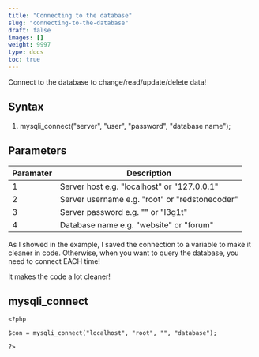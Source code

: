 ```yaml
---
title: "Connecting to the database"
slug: "connecting-to-the-database"
draft: false
images: []
weight: 9997
type: docs
toc: true
---
```


Connect to the database to change/read/update/delete data!

## Syntax
 1. mysqli_connect("server", "user", "password", "database name");

## Parameters
| Paramater | Description|
| ------ | ------ |
| 1 | Server host e.g. "localhost" or "127.0.0.1" |
| 2 | Server username e.g. "root" or "redstonecoder" |
| 3 | Server password e.g. "" or "l3g1t"
| 4 | Database name e.g. "website" or "forum" |

As I showed in the example, I saved the connection to a variable to make it cleaner in code.
Otherwise, when you want to query the database, you need to connect EACH time!

It makes the code a lot cleaner!

## mysqli_connect
    <?php
    
    $con = mysqli_connect("localhost", "root", "", "database");
    
    ?>

